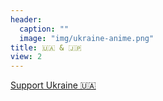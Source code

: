 ```yaml
---
header:
  caption: ""
  image: "img/ukraine-anime.png"
title: 🇺🇦 & 🇯🇵
view: 2
---
```


<a href="https://supportukrainenow.org/" target="_blank" rel="noopener noreferrer">Support Ukraine 🇺🇦</a>